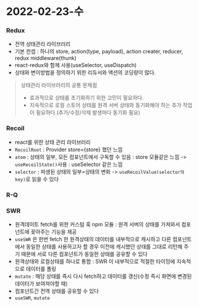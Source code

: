 # 2022-02-23-수

### Redux
- 전역 상태관리 라이브러리
- 기본 컨셉 : 하나의 store, action(type, payload), action creater, reducer, redux middleware(thunk)
- react-redux와 함께 사용(useSelector, useDispatch)
- 상태와 변이방법을 정의하기 위한 리듀서와 액션의 코딩량이 많다.

> 상태관리 라이브러리의 공통 문제점
> - 효과적으로 상태를 초기화하기 위한 고민이 필요하다.
> - 지속적으로 로컬 스토어 상태를 원격 서버 상태와 동기화해야 하는 추가 작업이 필요하다.(추가/수정/삭제 발생마다 동기화 필요)

### Recoil
- react를 위한 상태 관리 라이브러리
- `RecoilRoot` : Provider store={store} 했던 느낌
- `atom` : 상태의 일부, 모든 컴포넌트에서 구독할 수 있음 : store 모듈같은 느낌 -> `useRecoilState()`사용 : useSelector 같은 느낌
- `selector` : 파생된 상태의 일부=상태의 변화 -> `useRecoilValue(selector의 key)`로 읽을 수 있다

### R-Q

### SWR
- 원격데이트 fetch를 위한 커스텀 훅 npm 모듈 : 원격 서버의 상태를 가져와서 컴포넌트에 꽂아주는 기능을 제공
- `useSWR` 은 한번 fetch 한 원격상태의 데이터를 내부적으로 캐시하고 다른 컴포넌트에서 동일한 상태를 사용하고자 할 경우 이전에 캐시했던 상태를 그대로 리턴해 주기 때문에 서로 다른 컴포넌트가 동일한 상태를 공유할 수 있다
- 원격상태와 로컬상태를 하나로 통합 : SWR 이 내부적으로 적절한 타이밍에 지속적으로 데이터를 폴링
- `mutate` : 해당 상태를 즉시 다시 fetch하고 데이터를 갱신(수정 즉시 화면에 변경된 데이터가 보여져야할 때)
- 컴포넌트간 전역 상태를 공유할 수 있다
- `useSWR`, `mutate`
